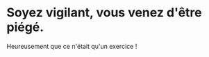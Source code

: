 


<html lang="fr">

<body>
    <h1 class="message">Soyez vigilant, vous venez d'être piégé.</h1>
    <p>Heureusement que ce n'était qu'un exercice !</p>
</body>
</html>
